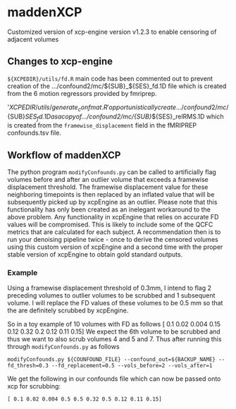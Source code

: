 # maddenXCP
Customized version of xcp-engine version v1.2.3 to enable censoring of adjacent volumes

## Changes to xcp-engine

`${XCPEDIR}/utils/fd.R` main code has been commented out to prevent creation of the .../confound2/mc/${SUB}_${SES}_fd.1D file which is created from the 6 motion regressors provided by fmriprep.

'${XCPEDIR}/utils/generate_confmat.R' opportunistically create .../confound2/mc/${SUB}_${SES}_fd.1D as a copy of .../confound2/mc/${SUB}_${SES}_relRMS.1D which is created from the `framewise_displacement` field in the fMRIPREP confounds.tsv file.

## Workflow of maddenXCP

The python program `modifyConfounds.py` can be called to artificially flag volumes before and after an outlier volume that exceeds a framewise displacement threshold. The framewise displacement value for these neighboring timepoints is then replaced by an inflated value that will be subsequently picked up by xcpEngine as an outlier.
Please note that this functionality has only been created as an inelegant workaround to the above problem. Any functionality in xcpEngine that relies on accurate FD values will be compromised. This is likely to include some of the QCFC metrics that are calculated for each subject. A recommendation then is to run your denoising pipeline twice - once to derive the censored volumes using this custom version of xcpEngine and a second time with the proper stable version of xcpEngine to obtain gold standard outputs.

### Example
Using a framewise displacement threshold of 0.3mm, I intend to flag 2 preceding volumes to outlier volumes to be scrubbed and 1 subsequent volume.
I will replace the FD values of these volumes to be 0.5 mm so that the are definitely scrubbed by xcpEngine.

So in a toy example of 10 volumes with FD as follows [ 0.1 0.02 0.004 0.15 0.12 0.32 0.2 0.12 0.11 0.15]
We expect the 6th volume to be scrubbed and thus we want to also scrub volumes 4 and 5 and 7.
Thus after running this through `modifyConfounds.py` as follows

`modifyConfounds.py ${COUNFOUND_FILE} --confound_out=${BACKUP_NAME} --fd_thresh=0.3 --fd_replacement=0.5 --vols_before=2 --vols_after=1`

We get the following in our confounds file which can now be passed onto xcp for scrubbing:

`[ 0.1 0.02 0.004 0.5 0.5 0.32 0.5 0.12 0.11 0.15]`
